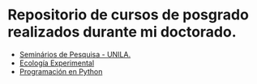 
# Repositorio de cursos de posgrado realizados durante mi doctorado.

* [Seminários de Pesquisa - UNILA.](https://github.com/mmfava/cursos_posgrado/tree/master/seminarios_UNILA_2019)
* [Ecología Experimental](https://github.com/mmfava/cursos_posgrado/tree/master/Eco_experimental_FCEyN_UBA2019)
* [Programación en Python](https://github.com/mmfava/cursos_posgrado/tree/master/programacion_python_UNSAM2020)

